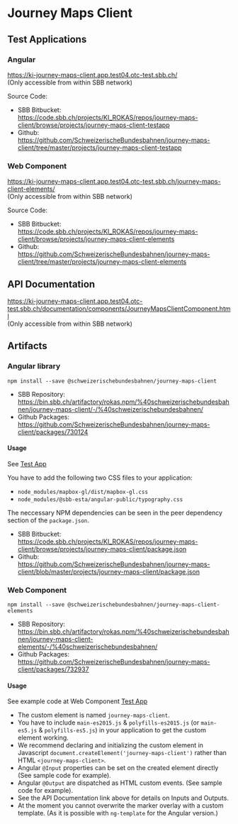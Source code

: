 # Journey Maps Client

## Test Applications

### <a name="testapp"></a>Angular

https://ki-journey-maps-client.app.test04.otc-test.sbb.ch/  
(Only accessible from within SBB network)

Source Code:

* SBB Bitbucket:  
  https://code.sbb.ch/projects/KI_ROKAS/repos/journey-maps-client/browse/projects/journey-maps-client-testapp
* Github:  
  https://github.com/SchweizerischeBundesbahnen/journey-maps-client/tree/master/projects/journey-maps-client-testapp

### <a name="elements"></a>Web Component

https://ki-journey-maps-client.app.test04.otc-test.sbb.ch/journey-maps-client-elements/  
(Only accessible from within SBB network)

Source Code:

* SBB Bitbucket:  
  https://code.sbb.ch/projects/KI_ROKAS/repos/journey-maps-client/browse/projects/journey-maps-client-elements
* Github:  
  https://github.com/SchweizerischeBundesbahnen/journey-maps-client/tree/master/projects/journey-maps-client-elements

## API Documentation

https://ki-journey-maps-client.app.test04.otc-test.sbb.ch/documentation/components/JourneyMapsClientComponent.html  
(Only accessible from within SBB network)

## Artifacts

### Angular library

```
npm install --save @schweizerischebundesbahnen/journey-maps-client
```

* SBB Repository:  
  https://bin.sbb.ch/artifactory/rokas.npm/%40schweizerischebundesbahnen/journey-maps-client/-/%40schweizerischebundesbahnen/
* Github Packages:  
  https://github.com/SchweizerischeBundesbahnen/journey-maps-client/packages/730124

#### Usage

See [Test App](#testapp)

You have to add the following two CSS files to your application:

* `node_modules/mapbox-gl/dist/mapbox-gl.css`
* `node_modules/@sbb-esta/angular-public/typography.css`

The neccessary NPM dependencies can be seen in the peer dependency section of the `package.json`.

* SBB Bitbucket:  
  https://code.sbb.ch/projects/KI_ROKAS/repos/journey-maps-client/browse/projects/journey-maps-client/package.json
* Github:  
  https://github.com/SchweizerischeBundesbahnen/journey-maps-client/blob/master/projects/journey-maps-client/package.json

### Web Component

```
npm install --save @schweizerischebundesbahnen/journey-maps-client-elements
```

* SBB Repository:  
  https://bin.sbb.ch/artifactory/rokas.npm/%40schweizerischebundesbahnen/journey-maps-client-elements/-/%40schweizerischebundesbahnen/
* Github Packages:  
  https://github.com/SchweizerischeBundesbahnen/journey-maps-client/packages/732937

#### Usage

See example code at Web Component [Test App](#elements)

* The custom element is named `journey-maps-client`.
* You have to include `main-es2015.js` & `polyfills-es2015.js` (or `main-es5.js` & `polyfills-es5.js`) in your
  application to get the custom element working.
* We recommend declaring and initializing the custom element in
  Javascript `document.createElement('journey-maps-client')` rather than HTML `<journey-maps-client>`.
* Angular `@Input` properties can be set on the created element directly (See sample code for example).
* Angular `@Output` are dispatched as HTML custom events. (See sample code for example).
* See the API Documentation link above for details on Inputs and Outputs.
* At the moment you cannot overwrite the marker overlay with a custom template. (As it is possible with `ng-template`
  for the Angular version.)
